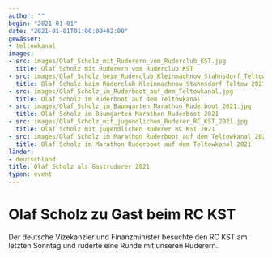 ```yaml
---
author: ""
begin: "2021-01-01"
date: "2021-01-01T01:00:00+02:00"
gewässer:
- teltowkanal
images:
- src: images/Olaf_Scholz_mit_Ruderern_vom_Ruderclub_KST.jpg
  title: Olaf Scholz mit Ruderern vom Ruderclub KST
- src: images/Olaf_Scholz_beim_Ruderclub_Kleinmachnow_Stahnsdorf_Teltow_2021.jpg
  title: Olaf Scholz beim Ruderclub Kleinmachnow Stahnsdorf Teltow 2021
- src: images/Olaf_Scholz_im_Ruderboot_auf_dem_Teltowkanal.jpg
  title: Olaf Scholz im Ruderboot auf dem Teltowkanal
- src: images/Olaf_Scholz_im_Baumgarten_Marathon_Ruderboot_2021.jpg
  title: Olaf Scholz im Baumgarten Marathon Ruderboot 2021
- src: images/Olaf_Scholz_mit_jugendlichen_Ruderer_RC_KST_2021.jpg
  title: Olaf Scholz mit jugendlichen Ruderer RC KST 2021
- src: images/Olaf_Scholz_im_Marathon_Ruderboot_auf_dem_Teltowkanal_2021.jpg
  title: Olaf Scholz im Marathon Ruderboot auf dem Teltowkanal 2021
länder: 
- deutschland
title: Olaf Scholz als Gastruderer 2021
typen: event
---
```


# Olaf Scholz zu Gast beim RC KST


Der deutsche Vizekanzler und Finanzminister besuchte den RC KST am letzten Sonntag und ruderte eine Runde mit unseren Ruderern.
